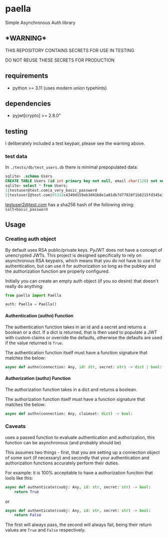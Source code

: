 # paella

Simple Asynchronous Auth library

## \*WARNING\*
THIS REPOSITORY CONTAINS SECRETS FOR USE IN TESTING

DO NOT REUSE THESE SECRETS FOR PRODUCTION

## requirements
- python >= 3.11 (uses modern union typehints)

## dependencies
- pyjwt[crypto] >= 2.8.0"

## testing
I deliberately included a test keypair, please see the warning above.

### test data
In ```./tests/db/test_users.db``` there is minimal prepopulated data:

```sql
sqlite> .schema Users
CREATE TABLE Users (id int primary key not null, email char(128) not null, password char(128) not null);
sqlite> select * from Users;
1|testuser@test.com|a_very_basic_password
2|testuser2@test.com|65332c4349d159ab3d41b8e1a01db7d77928f1b8215fd345e19e5cfe016f468a
```
testuser2@test.com has a sha256 hash of the following string: ```salt+basic_password```

## Usage

### Creating auth object
By default uses RSA public/private keys. PyJWT does not have a concept of
unencrypted JWTs. This project is designed specifically to rely on
asynchronous RSA keypairs, which means that you do not have to use it
for authentication, but can use it for authorization so long as the pubkey
and the authorization function are properly configured.

Initially you can create an empty auth object (if you so desire) that doesn't
really do anything:

```py
from paella import Paella

auth: Paella = Paella()
```

#### Authentication (authn) Function

The authentication function takes in an id and a secret and returns a boolean or a dict. If a dict is returned,
that is then used to populate a JWT with custom claims or override the defaults, otherwise the defaults are used
if the value returned is ```True```.

The authentication function itself must have a function signature that matches the below:

```py
async def authn(connection: Any, id: str, secret: str) -> dict | bool:
```

#### Authorization (authz) Function

The authorization function takes in a dict and returns a boolean.

The authorization function itself must have a function signature that matches the below:

```py
async def authn(connection: Any, claimset: dict) -> bool:
```

### Caveats
uses a passed function to evaluate authentication and authorization, this function can be asynchronous (and probably should be)

This assumes two things - first, that you are setting up a connection object of some sort (if necessary) and secondly that your authentication and authorization functions accurately perform their duties.

For example: it is 100% acceptable to have a authorization function that lools like this:

```py
async def authenticate(cxobj: Any, id: str, secret: str) -> bool:
    return True
```
or
```py
async def authenticate(cxobj: Any, id: str, secret: str) -> bool:
    return False
```


The first will always pass, the second will always fail, being their return values are ```True``` and ```False``` respectively.